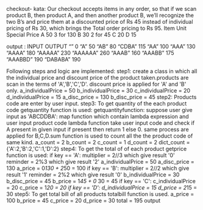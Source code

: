 checkout- kata:
Our checkout accepts items in any order, so that if we scan product B, then product
A, and then another product B, we’ll recognize the two B’s and price them at a
discounted price of Rs 45 instead of individual pricing of Rs 30, which brings the
Total order pricing to Rs 95.
Item Unit    Special Price
A     50       3 for 130
B     30       2 for 45
C     20
D     15

output :
INPUT        OUTPUT
“”             0
“A”           50
“AB”          80
“CDBA”       115
“AA”         100
“AAA”        130
“AAAA”       180
“AAAAA”      230
“AAAAAA”     260
“AAAB”       160
“AAABB”      175
“AAABBD”     190
“DABABA”     190

Following steps and logic are implemented:
step1: create a class in which all the individual price and discount price of the product taken.products
       are scan in the terms of 'A','B','C','D'. discount price is applied for 'A' and 'B' only.
         a_individualPrice = 50
         b_individualPrice = 30
         c_individualPrice = 20
         d_individualPrice = 15
         a_disc_price = 130
         b_disc_price = 45
step2: Products code are enter by user input.
step3: To get quantity of the each product code getquantity function is used:
       getquantityfunction:
       suppose user  give input as 'ABCDDBA':
       map function which contain lambda expression and user input product code
       lambda function take user input code and  check if  A present in  given input if present then return 1 else 0.
       same process are applied for B,C,D.sum function is used to count all the the product code of same kind.
       a_count = 2
       b_count = 2
       c_count = 1
       d_count = 2
       dict_count = {'A':2,'B':2,'C':1,'D':2}
step4: To get the total of of each product getprice function is used:
        if key == 'A':
         multiplier = 2//3 which give result '0'
         reminder = 2%3 which give result '2'
         a_individualPrice = 50
         a_disc_price = 130
         a_price = 0*130 + 2*50 = 100
        if key == 'B':
         multiplier = 2//2 which give result '1'
         reminder = 2%2 which give result '0'
         b_individualPrice = 30
         b_disc_price = 45
         b_price = 1*45 + 0* 30 = 45
        if key == 'C':
         c_individualPrice = 20
         c_price = 1*20 = 20
        if key == 'D':
         d_individualPrice = 15
         d_price = 2*15 = 30
step5: To get total bill of all products totalbill function is used.
        a_price = 100
        b_price = 45
        c_price = 20
        d_price = 30
        total = 195 output


